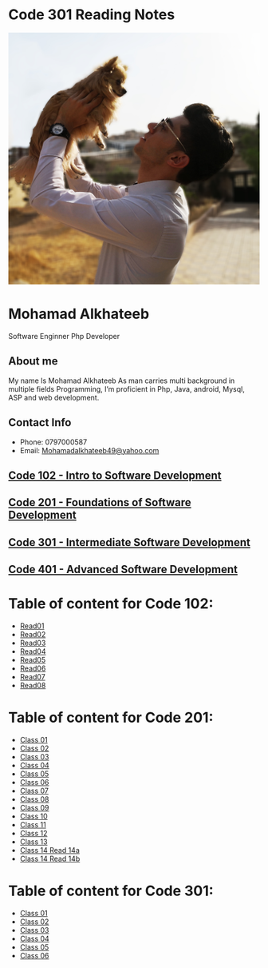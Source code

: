 # Code 301 Reading Notes






![My Image](images/D.jpg)


# Mohamad Alkhateeb
Software Enginner
Php Developer

## About me
My name Is Mohamad Alkhateeb
As man carries multi background in multiple fields Programming,  I’m proficient in Php, Java, android, Mysql, ASP and web development.

## Contact Info
- Phone: 0797000587
- Email: Mohamadalkhateeb49@yahoo.com

## [Code 102 - Intro to Software Development](102)
## [Code 201 - Foundations of Software Development](201)
## [Code 301 - Intermediate Software Development](301)
## [Code 401 - Advanced Software Development](401)



# Table of content for Code 102:
- [Read01](https://alkhateeb49.github.io/reading-notes/read01)
- [Read02](https://alkhateeb49.github.io/reading-notes/read02)
- [Read03](https://alkhateeb49.github.io/reading-notes/read03)
- [Read04](https://alkhateeb49.github.io/reading-notes/read04)
- [Read05](https://alkhateeb49.github.io/reading-notes/read05)
- [Read06](https://alkhateeb49.github.io/reading-notes/read06b)
- [Read07](https://alkhateeb49.github.io/reading-notes/read07)
- [Read08](https://alkhateeb49.github.io/reading-notes/read08)

# Table of content for Code 201:
* [Class 01](https://alkhateeb49.github.io/reading-notes-201/class-01)
* [Class 02](https://alkhateeb49.github.io/reading-notes-201/class-02)
* [Class 03](https://alkhateeb49.github.io/reading-notes-201/class-03)
* [Class 04](https://alkhateeb49.github.io/reading-notes-201/class-04)
* [Class 05](https://alkhateeb49.github.io/reading-notes-201/class-05)
* [Class 06](https://alkhateeb49.github.io/reading-notes-201/class-06)
* [Class 07](https://alkhateeb49.github.io/reading-notes-201/class-07)
* [Class 08](https://alkhateeb49.github.io/reading-notes-201/class-08)
* [Class 09](https://alkhateeb49.github.io/reading-notes-201/class-09)
* [Class 10](https://alkhateeb49.github.io/reading-notes-201/class-10)
* [Class 11](https://alkhateeb49.github.io/reading-notes-201/class-11)
* [Class 12](https://alkhateeb49.github.io/reading-notes-201/class-12)
* [Class 13](https://alkhateeb49.github.io/reading-notes-201/class-13)
* [Class 14 Read 14a](https://alkhateeb49.github.io/reading-notes-201/class-14a)
* [Class 14 Read 14b](https://alkhateeb49.github.io/reading-notes-201/class-14b)

# Table of content for Code 301:
* [Class 01](class-01)
* [Class 02](class-02)
* [Class 03](class-03)
* [Class 04](class-04)
* [Class 05](class-05)
* [Class 06](class-06)